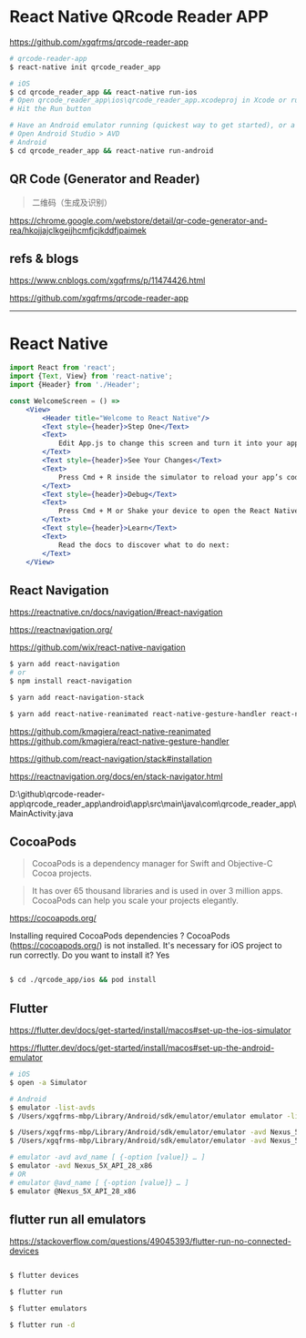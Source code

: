 # React Native QRcode Reader APP

https://github.com/xgqfrms/qrcode-reader-app

```sh
# qrcode-reader-app
$ react-native init qrcode_reader_app

# iOS
$ cd qrcode_reader_app && react-native run-ios
# Open qrcode_reader_app\ios\qrcode_reader_app.xcodeproj in Xcode or run "xed -b ios"
# Hit the Run button

# Have an Android emulator running (quickest way to get started), or a device connected.
# Open Android Studio > AVD
# Android
$ cd qrcode_reader_app && react-native run-android

```

## QR Code (Generator and Reader)

> 二维码（生成及识别）

https://chrome.google.com/webstore/detail/qr-code-generator-and-rea/hkojjajclkgeijhcmfjcjkddfjpaimek


## refs & blogs

https://www.cnblogs.com/xgqfrms/p/11474426.html

https://github.com/xgqfrms/qrcode-reader-app

***
# React Native

```jsx
import React from 'react';
import {Text, View} from 'react-native';
import {Header} from './Header';

const WelcomeScreen = () =>
    <View>
        <Header title="Welcome to React Native"/>
        <Text style={header}>Step One</Text>
        <Text>
            Edit App.js to change this screen and turn it into your app.
        </Text>
        <Text style={header}>See Your Changes</Text>
        <Text>
            Press Cmd + R inside the simulator to reload your app’s code.
        </Text>
        <Text style={header}>Debug</Text>
        <Text>
            Press Cmd + M or Shake your device to open the React Native Debug Menu.
        </Text>
        <Text style={header}>Learn</Text>
        <Text>
            Read the docs to discover what to do next:
        </Text>
    </View>
```

## React Navigation

https://reactnative.cn/docs/navigation/#react-navigation

https://reactnavigation.org/


https://github.com/wix/react-native-navigation

```sh
$ yarn add react-navigation
# or
$ npm install react-navigation

$ yarn add react-navigation-stack

$ yarn add react-native-reanimated react-native-gesture-handler react-native-screens

```

https://github.com/kmagiera/react-native-reanimated
https://github.com/kmagiera/react-native-gesture-handler

https://github.com/react-navigation/stack#installation

https://reactnavigation.org/docs/en/stack-navigator.html


D:\github\qrcode-reader-app\qrcode_reader_app\android\app\src\main\java\com\qrcode_reader_app\MainActivity.java


## CocoaPods

> CocoaPods is a dependency manager for Swift and Objective-C Cocoa projects.

> It has over 65 thousand libraries and is used in over 3 million apps. CocoaPods can help you scale your projects elegantly.


https://cocoapods.org/

Installing required CocoaPods dependencies
? CocoaPods (https://cocoapods.org/) is not installed. It's necessary for iOS project to run correctly. Do you want to install it? Yes



```sh

$ cd ./qrcode_app/ios && pod install

```

## Flutter

https://flutter.dev/docs/get-started/install/macos#set-up-the-ios-simulator

https://flutter.dev/docs/get-started/install/macos#set-up-the-android-emulator

```sh
# iOS
$ open -a Simulator

```

```sh
# Android
$ emulator -list-avds
$ /Users/xgqfrms-mbp/Library/Android/sdk/emulator/emulator emulator -list-avds

$ /Users/xgqfrms-mbp/Library/Android/sdk/emulator/emulator -avd Nexus_5X_API_28_x86
$ /Users/xgqfrms-mbp/Library/Android/sdk/emulator/emulator -avd Nexus_5X_API_28_x86 -netdelay none -netspeed full

# emulator -avd avd_name [ {-option [value]} … ]
$ emulator -avd Nexus_5X_API_28_x86
# OR
# emulator @avd_name [ {-option [value]} … ]
$ emulator @Nexus_5X_API_28_x86

```

## flutter run all emulators

https://stackoverflow.com/questions/49045393/flutter-run-no-connected-devices

```sh

$ flutter devices

$ flutter run

$ flutter emulators

$ flutter run -d

```

